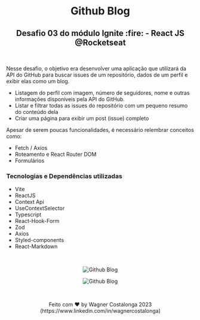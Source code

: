<h1 align="center">Github Blog</h1>
<h2 align="center">Desafio 03 do módulo Ignite :fire: - React JS @Rocketseat</h2>

<br />
<p>
Nesse desafio, o objetivo era desenvolver uma aplicação que utilizará da API do GitHub para buscar issues de um repositório, dados de um perfil e exibir elas como um blog.

- Listagem do perfil com imagem, número de seguidores, nome e outras informações disponíveis pela API do GitHub.
- Listar e filtrar todas as issues do repositório com um pequeno resumo do conteúdo dela
- Criar uma página para exibir um post (issue) completo

Apesar de serem poucas funcionalidades, é necessário relembrar conceitos como:

- Fetch / Axios
- Roteamento e React Router DOM
- Formulários
</p>

### **Tecnologias e Dependências utilizadas**

- Vite
- ReactJS
- Context Api
- UseContextSelector
- Typescript
- React-Hook-Form
- Zod
- Axios
- Styled-components
- React-Markdown

<br />

<p align="center">
  <img alt="Github Blog" src="https://i.ibb.co/cxt4Wbp/screencapture-localhost-5173-2023-04-20-06-27-20.png" />
</p>
<p align="center">
  <img alt="Github Blog" src="https://i.ibb.co/6XhJtVT/screencapture-localhost-5173-post-87-2023-04-20-06-11-04.png" />
</p>

<br />

<p align="center">Feito com ♥ by Wagner Costalonga 2023 (https://www.linkedin.com/in/wagnercostalonga)</p>
